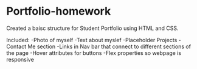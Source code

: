 # Portfolio-homework

Created a baisc structure for Student Portfolio using HTML and CSS.  

Included:
-Photo of myself
-Text about myslef
-Placeholder Projects
-Contact Me section
-Links in Nav bar that connect to different sections of the page
-Hover attributes for buttons
-Flex properties so webpage is responsive

